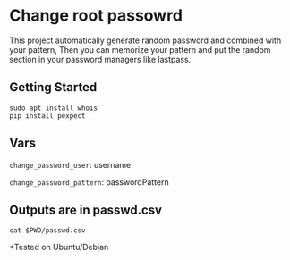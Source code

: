 # Change root passowrd
This project automatically generate random password and combined with your pattern, Then you can memorize your pattern and put the random section in your password managers like lastpass.

## Getting Started
```
sudo apt install whois
pip install pexpect
```

## Vars 

`change_password_user`: username

`change_password_pattern`: passwordPattern


## Outputs are in passwd.csv
```
cat $PWD/passwd.csv
```

*Tested on Ubuntu/Debian
